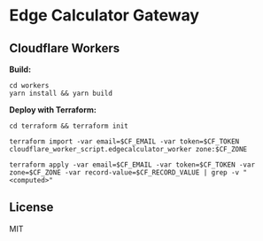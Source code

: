 # Edge Calculator Gateway

## Cloudflare Workers

**Build:**

```
cd workers
yarn install && yarn build
```

**Deploy with Terraform:**

`cd terraform && terraform init`

```
terraform import -var email=$CF_EMAIL -var token=$CF_TOKEN cloudflare_worker_script.edgecalculator_worker zone:$CF_ZONE
```

```
terraform apply -var email=$CF_EMAIL -var token=$CF_TOKEN -var zone=$CF_ZONE -var record-value=$CF_RECORD_VALUE | grep -v "<computed>"
```

## License

MIT
